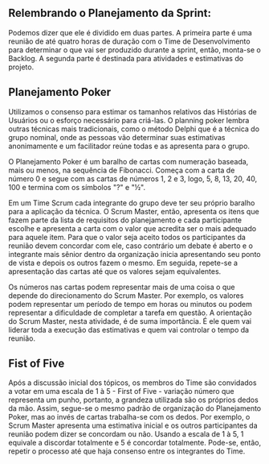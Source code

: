 ## Relembrando o Planejamento da Sprint:

Podemos dizer que ele é dividido em duas partes. A primeira parte é uma reunião de até quatro horas de duração com o Time de Desenvolvimento para determinar o que vai ser produzido durante a sprint, então, monta-se o Backlog. A segunda parte é destinada para atividades e estimativas do projeto.

## Planejamento Poker

Utilizamos o consenso para estimar os tamanhos relativos das Histórias de Usuários ou o esforço necessário para criá-las. O planning poker lembra outras técnicas mais tradicionais, como o método Delphi que é a técnica do grupo nominal, onde as pessoas vão determinar suas estimativas anonimamente e um facilitador reúne todas e as apresenta para o grupo.

O Planejamento Poker é um baralho de cartas com numeração baseada, mais ou menos, na sequência de Fibonacci. Começa com a carta de número 0 e segue com as cartas de números 1, 2 e 3, logo, 5, 8, 13, 20, 40, 100 e termina com os símbolos "?" e "½".

Em um Time Scrum cada integrante do grupo deve ter seu próprio baralho para a aplicação da técnica. O Scrum Master, então, apresenta os itens que fazem parte da lista de requisitos do planejamento e cada participante escolhe e apresenta a carta com o valor que acredita ser o mais adequado para aquele item. Para que o valor seja aceito todos os participantes da reunião devem concordar com ele, caso contrário um debate é aberto e o integrante mais sênior dentro da organização inicia apresentando seu ponto de vista e depois os outros fazem o mesmo. Em seguida, repete-se a apresentação das cartas até que os valores sejam equivalentes.

Os números nas cartas podem representar mais de uma coisa o que depende do direcionamento do Scrum Master. Por exemplo, os valores podem representar um período de tempo em horas ou minutos ou podem representar a dificuldade de completar a tarefa em questão. A orientação do Scrum Master, nesta atividade, é de suma importância. É ele quem vai liderar toda a execução das estimativas e quem vai controlar o tempo da reunião.

## Fist of Five

Após a discussão inicial dos tópicos, os membros do Time são convidados a votar em uma escala de 1 à 5 - First of Five - variação número que representa um punho, portanto, a grandeza utilizada são os próprios dedos da mão. Assim, segue-se o mesmo padrão de organização do Planejamento Poker, mas ao invés de cartas trabalha-se com os dedos. Por exemplo, o Scrum Master apresenta uma estimativa inicial e os outros participantes da reunião podem dizer se concordam ou não. Usando a escala de 1 à 5, 1 equivale a discordar totalmente e 5 é concordar totalmente. Pode-se, então, repetir o processo até que haja consenso entre os integrantes do Time.
